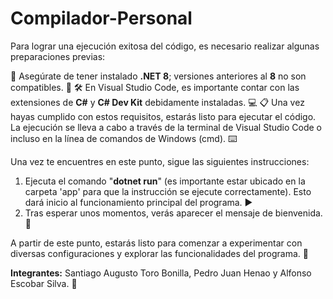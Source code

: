 # Compilador-Personal

Para lograr una ejecución exitosa del código, es necesario realizar algunas preparaciones previas:

🔧 Asegúrate de tener instalado **.NET 8**; versiones anteriores al **8** no son compatibles. 🚀
🛠️ En Visual Studio Code, es importante contar con las extensiones de **C#** y **C# Dev Kit** debidamente instaladas. 💻
📋 Una vez hayas cumplido con estos requisitos, estarás listo para ejecutar el código. La ejecución se lleva a cabo a través de la terminal de Visual Studio Code o incluso en la línea de comandos de Windows (cmd). ⌨️

Una vez te encuentres en este punto, sigue las siguientes instrucciones:

1. Ejecuta el comando "**dotnet run**" (es importante estar ubicado en la carpeta 'app' para que la instrucción se ejecute correctamente). Esto dará inicio al funcionamiento principal del programa. ▶️
2. Tras esperar unos momentos, verás aparecer el mensaje de bienvenida. 👋

A partir de este punto, estarás listo para comenzar a experimentar con diversas configuraciones y explorar las funcionalidades del programa. 🎯

**Integrantes:** Santiago Augusto Toro Bonilla, Pedro Juan Henao y Alfonso Escobar Silva. 👥
